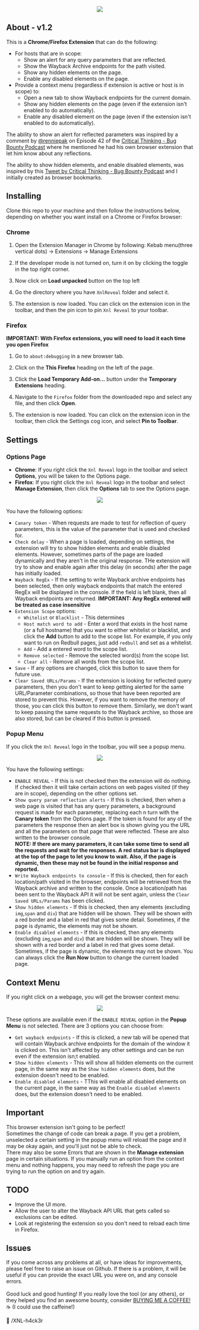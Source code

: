 <center><img src="https://github.com/xnl-h4ck3r/XnlReveal/blob/main/images/title.png"></center>

## About - v1.2

This is a **Chrome/Firefox Extension** that can do the following:

- For hosts that are in scope:
  - Show an alert for any query parameters that are reflected.
  - Show the Wayback Archive endpoints for the path visited.
  - Show any hidden elements on the page.
  - Enable any disabled elements on the page.
- Provide a context menu (regardless if extension is active or host is in scope) to:
  - Open a new tab to show Wayback endpoints for the current domain.
  - Show any hidden elements on the page (even if the extension isn't enabled to do automatically).
  - Enable any disabled element on the page (even if the extension isn't enabled to do automatically).

The ability to show an alert for reflected parameters was inspired by a comment by [@renniepak](https://x.com/renniepak) on Episode 42 of the [Critical Thinking - Bug Bounty Podcast](https://www.criticalthinkingpodcast.io/episode-42-renniepak-interview-intigriti-lhe-recap/) where he mentioned he had his own browser extension that let him know about any reflections.

The ability to show hidden elements, and enable disabled elements, was inspired by this [Tweet by Critical Thinking - Bug Bounty Podcast](https://x.com/ctbbpodcast/status/1717151268622233614?s=20) and I initially created as browser bookmarks.

## Installing

Clone this repo to your machine and then follow the instructions below, depending on whether you want install on a Chrome or Firefox browser:

### Chrome

1. Open the Extension Manager in Chrome by following:
   Kebab menu(three vertical dots) -> Extensions -> Manage Extensions

2. If the developer mode is not turned on, turn it on by clicking the toggle in the top right corner.

3. Now click on **Load unpacked** button on the top left

4. Go the directory where you have `XnlReveal` folder and select it.

5. The extension is now loaded. You can click on the extension icon in the toolbar, and then the pin icon to pin `Xnl Reveal` to your toolbar.

### Firefox

**IMPORTANT: With Firefox extensions, you will need to load it each time you open Firefox**

1. Go to `about:debugging` in a new browser tab.

2. Click on the **This Firefox** heading on the left of the page.

3. Click the **Load Temporary Add-on...** button under the **Temporary Extensions** heading.

4. Navigate to the `Firefox` folder from the downloaded repo and select any file, and then click **Open**.

5. The extension is now loaded. You can click on the extension icon in the toolbar, then click the Settings cog icon, and select **Pin to Toolbar**.

## Settings

### Options Page

- **Chrome**: If you right click the `Xnl Reveal` logo in the toolbar and select **Options**, you will be taken to the Options page.
- **Firefox**: If you right click the `Xnl Reveal` logo in the toolbar and select **Manage Extension**, then click the **Options** tab to see the Options page.

<center><img src="https://github.com/xnl-h4ck3r/XnlReveal/blob/main/images/options.png"></center>

You have the following options:

- `Canary token` - When requests are made to test for reflection of query parameters, this is the value of the parameter that is used and checked for.
- `Check delay` - When a page is loaded, depending on settings, the extension will try to show hidden elements and enable disabled elements. However, sometimes parts of the page are loaded dynamically and they aren't in the original response. THe extension will try to show and enable again after this delay (in seconds) after the page has initially loaded.
- `Wayback RegEx` - If the setting to write Wayback archive endpoints has been selected, then only wayback endpoints that match the entered RegEx will be displayed in the console. If the field is left blank, then all Wayback endpoints are returned. **IMPORTANT: Any RegEx entered will be treated as case insensitive**
- `Extension Scope` options:
  - `Whitelist` or `Blacklist` - This determines
  - `Host match word to add` - Enter a word that exists in the host name (or a full hostname) that you want to either whitelist or blacklist, and click the **Add** button to add to the scope list. For example, if you only want to run on Redbull pages, just add `redbull` and set as a whitelist.
  - `Add` - Add a entered word to the scope list.
  - `Remove selected` - Remove the selected word(s) from the scope list.
  - `Clear all` - Remove all words from the scope list.
- `Save` - If any options are changed, click this button to save them for future use.
- `Clear Saved URLs/Params` - If the extension is looking for reflected query parameters, then you don't want to keep getting alerted for the same URL/Parameter combinations, so those that have been reported are stored to prevent this. However, if you want to remove the memory of those, you can click this button to remove them. Similarly, we don't want to keep passing the same requests to the Wayback archive, so those are also stored, but can be cleared if this button is pressed.

### Popup Menu

If you click the `Xnl Reveal` logo in the toolbar, you will see a popup menu.

<center><img src="https://github.com/xnl-h4ck3r/XnlReveal/blob/main/images/popup.png"></center>

You have the following settings:

- `ENABLE REVEAL` - If this is not checked then the extension will do nothing. If checked then it will take certain actions on web pages visited (if they are in scope), depending on the other options set.
- `Show query param reflection alerts` - If this is checked, then when a web page is visited that has any query parameters, a background request is made for each parameter, replacing each n turn with the **Canary token** from the Options page. If the token is found for any of the parameters the response then an alert box is shown giving you the URL and all the parameters on that page that were reflected. These are also written to the browser console.<br>
  **NOTE: If there are many parameters, it can take some time to send all the requests and wait for the responses. A red status bar is displayed at the top of the page to let you know to wait. Also, if the page is dynamic, then these may not be found in the initial response and reported.**
- `Write Wayback endpoints to console` - If this is checked, then for each location/path visited in the browser, endpoints will be retrieved from the Wayback archive and written to the console. Once a location/path has been sent to the Wayback API it will not be sent again, unless the `Clear Saved URLs/Params` has been clicked.
- `Show hidden elements` - If this is checked, then any elements (excluding `img`,`span` and `div`) that are hidden will be shown. They will be shown with a red border and a label in red that gives some detail. Sometimes, if the page is dynamic, the elements may not be shown.
- `Enable disabled elements` - If this is checked, then any elements (excluding `img`,`span` and `div`) that are hidden will be shown. They will be shown with a red border and a label in red that gives some detail. Sometimes, if the page is dynamic, the elements may not be shown. You can always click the **Run Now** button to change the current loaded page.

## Context Menu

If you right click on a webpage, you will get the browser context menu:

<center><img src="https://github.com/xnl-h4ck3r/XnlReveal/blob/main/images/context.png"></center>

These options are available even if the `ENABLE REVEAL` option in the **Popup Menu** is not selected. There are 3 options you can choose from:

- `Get wayback endpoints` - If this is clicked, a new tab will be opened that will contain Wayback archive endpoints for the domain of the window it is clicked on. This isn't affected by any other settings and can be run even if the extension isn;t enabled.
- `Show hidden elements` - This will show all hidden elements on the current page, in the same way as the `Show hidden elements` does, but the extension doesn't need to be enabled.
- `Enable disabled elements` - TThis will enable all disabled elements on the current page, in the same way as the `Enable disabled elements` does, but the extension doesn't need to be enabled.

## Important

This browser extension isn't going to be perfect!<br>
Sometimes the change of code can break a page. If you get a problem, unselected a certain setting in the popup menu will reload the page and it may be okay again, and you'll just not be able to check.<br>
There may also be some Errors that are shown in the **Manage extension** page in certain situations.
If you manually run an option from the context menu and nothing happens, you may need to refresh the page you are trying to run the option on and try again.

## TODO

- Improve the UI more.
- Allow the user to alter the Wayback API URL that gets called so exclusions can be edited.
- Look at registering the extension so you don't need to reload each time in Firefox.

## Issues

If you come across any problems at all, or have ideas for improvements, please feel free to raise an issue on Github. If there is a problem, it will be useful if you can provide the exact URL you were on, and any console errors.
<br><br>
Good luck and good hunting!
If you really love the tool (or any others), or they helped you find an awesome bounty, consider [BUYING ME A COFFEE!](https://ko-fi.com/xnlh4ck3r) ☕ (I could use the caffeine!)

🤘 /XNL-h4ck3r
